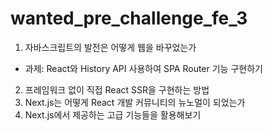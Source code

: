 # wanted_pre_challenge_fe_3

1) 자바스크립트의 발전은 어떻게 웹을 바꾸었는가
- 과제: React와 History API 사용하여 SPA Router 기능 구현하기

2) 프레임워크 없이 직접 React SSR을 구현하는 방법
3) Next.js는 어떻게 React 개발 커뮤니티의 뉴노멀이 되었는가
4) Next.js에서 제공하는 고급 기능들을 활용해보기
